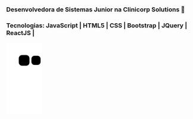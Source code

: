### Desenvolvedora de Sistemas Junior na Clinicorp Solutions  👋
### Tecnologias: JavaScript | HTML5 | CSS | Bootstrap | JQuery | ReactJS |


<!--
**ariamuller/ariamuller** is a ✨ _special_ ✨ repository because its `README.md` (this file) appears on your GitHub profile.

Here are some ideas to get you started:

- 🔭 I’m currently working on ...
- 🌱 I’m currently learning ...
- 👯 I’m looking to collaborate on ...
- 🤔 I’m looking for help with ...
- 💬 Ask me about ...
- 📫 How to reach me: ...
- 😄 Pronouns: ...
- ⚡ Fun fact: ...
-->
![Snake animation](https://github.com/guifreiberger/guifreiberger/blob/output/github-contribution-grid-snake.svg)
